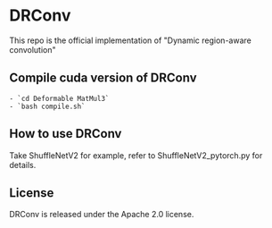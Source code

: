 # DRConv

This repo is the official implementation of "Dynamic region-aware convolution"

## Compile cuda version of DRConv
    - `cd Deformable MatMul3`
    - `bash compile.sh`


## How to use DRConv
Take ShuffleNetV2 for example, refer to ShuffleNetV2_pytorch.py for details.

## License
DRConv is released under the Apache 2.0 license.




